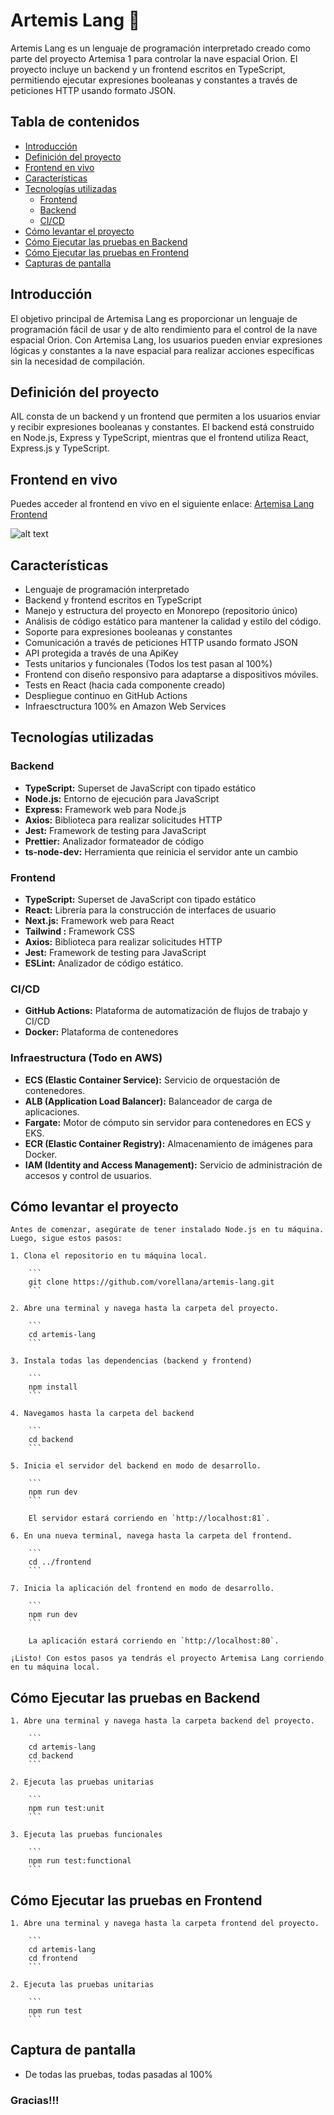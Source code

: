 # Artemis Lang 🚀

Artemis Lang es un lenguaje de programación interpretado creado como parte del proyecto Artemisa 1 para controlar la nave espacial Orion. El proyecto incluye un backend y un frontend escritos en TypeScript, permitiendo ejecutar expresiones booleanas y constantes a través de peticiones HTTP usando formato JSON.

## Tabla de contenidos

- [Introducción](#introducción)
- [Definición del proyecto](#definición-del-proyecto)
- [Frontend en vivo](#frontend-en-vivo)
- [Características](#características)
- [Tecnologías utilizadas](#tecnologías-utilizadas)
  - [Frontend](#frontend)
  - [Backend](#backend)
  - [CI/CD](#cicd)
- [Cómo levantar el proyecto](#cómo-levantar-el-proyecto)
- [Cómo Ejecutar las pruebas en Backend](#Cómo-Ejecutar-las-pruebas-en-Backend)
- [Cómo Ejecutar las pruebas en Frontend](#Cómo-Ejecutar-las-pruebas-en-Frontend)
- [Capturas de pantalla](#Capturas-de-pantalla)

## Introducción

El objetivo principal de Artemisa Lang es proporcionar un lenguaje de programación fácil de usar y de alto rendimiento para el control de la nave espacial Orion. Con Artemisa Lang, los usuarios pueden enviar expresiones lógicas y constantes a la nave espacial para realizar acciones específicas sin la necesidad de compilación.

## Definición del proyecto

AIL consta de un backend y un frontend que permiten a los usuarios enviar y recibir expresiones booleanas y constantes. El backend está construido en Node.js, Express y TypeScript, mientras que el frontend utiliza React, Express.js y TypeScript.

## Frontend en vivo

Puedes acceder al frontend en vivo en el siguiente enlace: [Artemisa Lang Frontend](http://artemis-frontend-balance-b-1639758126.us-east-1.elb.amazonaws.com/)

![alt text](https://github.com/vorellana/artemis-lang/blob/main/resources/images/main.png?raw=true)

## Características

- Lenguaje de programación interpretado
- Backend y frontend escritos en TypeScript
- Manejo y estructura del proyecto en Monorepo (repositorio único)
- Análisis de código estático para mantener la calidad y estilo del código.
- Soporte para expresiones booleanas y constantes
- Comunicación a través de peticiones HTTP usando formato JSON
- API protegida a través de una ApiKey
- Tests unitarios y funcionales (Todos los test pasan al 100%)
- Frontend con diseño responsivo para adaptarse a dispositivos móviles.
- Tests en React (hacia cada componente creado)
- Despliegue continuo en GitHub Actions
- Infraesctructura 100% en Amazon Web Services

## Tecnologías utilizadas

### Backend

- **TypeScript:** Superset de JavaScript con tipado estático
- **Node.js:** Entorno de ejecución para JavaScript
- **Express:** Framework web para Node.js
- **Axios:** Biblioteca para realizar solicitudes HTTP
- **Jest:** Framework de testing para JavaScript
- **Prettier:** Analizador formateador de código
- **ts-node-dev:** Herramienta que reinicia el servidor ante un cambio
### Frontend

- **TypeScript:** Superset de JavaScript con tipado estático
- **React:** Librería para la construcción de interfaces de usuario
- **Next.js:** Framework web para React
- **Tailwind :** Framework CSS
- **Axios:** Biblioteca para realizar solicitudes HTTP
- **Jest:** Framework de testing para JavaScript
- **ESLint:** Analizador de código estático.

### CI/CD

- **GitHub Actions:** Plataforma de automatización de flujos de trabajo y CI/CD
- **Docker:** Plataforma de contenedores

### Infraestructura (Todo en AWS)

- **ECS (Elastic Container Service):** Servicio de orquestación de contenedores.
- **ALB (Application Load Balancer):** Balanceador de carga de aplicaciones.
- **Fargate:** Motor de cómputo sin servidor para contenedores en ECS y EKS.
- **ECR (Elastic Container Registry):** Almacenamiento de imágenes para Docker.
- **IAM (Identity and Access Management):** Servicio de administración de accesos y control de usuarios.

## Cómo levantar el proyecto

    Antes de comenzar, asegúrate de tener instalado Node.js en tu máquina. Luego, sigue estos pasos:

    1. Clona el repositorio en tu máquina local.

        ```
        git clone https://github.com/vorellana/artemis-lang.git
        ```

    2. Abre una terminal y navega hasta la carpeta del proyecto.

        ```
        cd artemis-lang
        ```

    3. Instala todas las dependencias (backend y frontend)

        ```
        npm install
        ```

    4. Navegamos hasta la carpeta del backend

        ```
        cd backend
        ```

    5. Inicia el servidor del backend en modo de desarrollo.

        ```
        npm run dev
        ```

        El servidor estará corriendo en `http://localhost:81`.

    6. En una nueva terminal, navega hasta la carpeta del frontend.

        ```
        cd ../frontend
        ```

    7. Inicia la aplicación del frontend en modo de desarrollo.

        ```
        npm run dev
        ```

        La aplicación estará corriendo en `http://localhost:80`.

    ¡Listo! Con estos pasos ya tendrás el proyecto Artemisa Lang corriendo en tu máquina local.



## Cómo Ejecutar las pruebas en Backend

    1. Abre una terminal y navega hasta la carpeta backend del proyecto.

        ```
        cd artemis-lang
        cd backend
        ```

    2. Ejecuta las pruebas unitarias

        ```
        npm run test:unit
        ```

    3. Ejecuta las pruebas funcionales

        ```
        npm run test:functional
        ```

## Cómo Ejecutar las pruebas en Frontend

    1. Abre una terminal y navega hasta la carpeta frontend del proyecto.

        ```
        cd artemis-lang
        cd frontend
        ```

    2. Ejecuta las pruebas unitarias

        ```
        npm run test
        ```

## Captura de pantalla 

- De todas las pruebas, todas pasadas al 100%




### Gracias!!!

<!-- @import "[TOC]" {cmd="toc" depthFrom=1 depthTo=6 orderedList=false} -->


